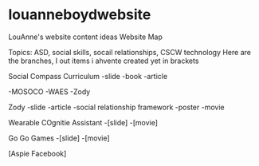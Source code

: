 # louanneboydwebsite
LouAnne's website content ideas
Website Map

Topics: ASD, social skills, socail relationships, CSCW technology
Here are the branches, I out items i ahvente created yet in brackets

Social Compass Curriculum
-slide
-book
-article

-MOSOCO
-WAES
-Zody


Zody
-slide
-article
-social relationship framework
-poster
-movie

Wearable COgnitie Assistant
-[slide]
-[movie]

Go Go Games
-[slide]
-[movie]

[Aspie Facebook]



